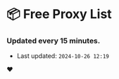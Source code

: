 # :package: Free Proxy List
### Updated every 15 minutes.

- Last updated: `2024-10-26 12:19`

:heart:
